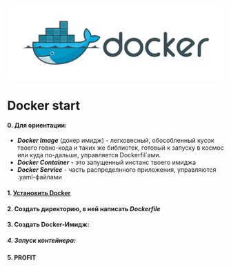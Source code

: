 ![Docker](../../img/docker.png)
# Docker start
  
#### 0. Для ориентации:
   * *__Docker Image__* (докер имидж) - легковесный, обособленный кусок твоего говно-кода и таких же библиотек, готовый к запуску в космос или куда по-дальше, управляется Dockerfil`ами.
   * *__Docker Container__* - это запущенный инстанс твоего имиджа
   * *__Docker Service__* - часть распределнного приложения, управляются .yaml-файлами

#### 1. [Установить Docker](https://docs.docker.com/install/linux/docker-ce/ubuntu/#install-docker-ce-1)

#### 2. Создать директорию, в ней написать *Dockerfile*

#### 3. Создать Docker-Имидж:

##### 4. Запуск контейнера:

#### 5. PROFIT
